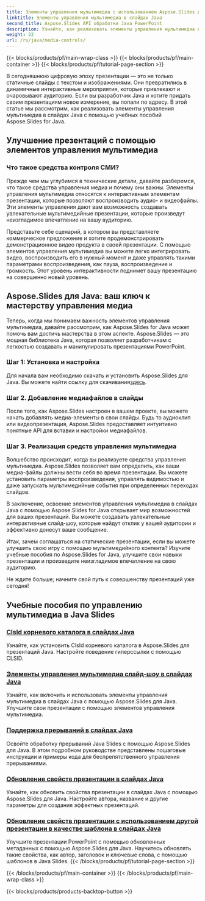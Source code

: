 ```yaml
---
title: Элементы управления мультимедиа с использованием Aspose.Slides для Java
linktitle: Элементы управления мультимедиа в слайдах Java
second_title: Aspose.Slides API обработки Java PowerPoint
description: Узнайте, как реализовать элементы управления мультимедиа в слайдах Java, используя учебные пособия Aspose.Slides для Java. Усовершенствуйте свои презентации с помощью аудио и видео.
weight: 22
url: /ru/java/media-controls/
---
```


{{< blocks/products/pf/main-wrap-class >}}
{{< blocks/products/pf/main-container >}}
{{< blocks/products/pf/tutorial-page-section >}}


В сегодняшнюю цифровую эпоху презентации — это не только статичные слайды с текстом и изображениями. Они превратились в динамичные интерактивные мероприятия, которые привлекают и очаровывают аудиторию. Если вы разработчик Java и хотите придать своим презентациям новое измерение, вы попали по адресу. В этой статье мы рассмотрим, как реализовать элементы управления мультимедиа в слайдах Java с помощью учебных пособий Aspose.Slides for Java.

## Улучшение презентаций с помощью элементов управления мультимедиа

### Что такое средства контроля СМИ?

Прежде чем мы углубимся в технические детали, давайте разберемся, что такое средства управления медиа и почему они важны. Элементы управления мультимедиа относятся к интерактивным элементам презентации, которые позволяют воспроизводить аудио- и видеофайлы. Эти элементы управления дают вам возможность создавать увлекательные мультимедийные презентации, которые произведут неизгладимое впечатление на вашу аудиторию.

Представьте себе сценарий, в котором вы представляете коммерческое предложение и хотите продемонстрировать демонстрационное видео продукта в своей презентации. С помощью элементов управления мультимедиа вы можете легко интегрировать видео, воспроизводить его в нужный момент и даже управлять такими параметрами воспроизведения, как пауза, воспроизведение и громкость. Этот уровень интерактивности поднимет вашу презентацию на совершенно новый уровень.

## Aspose.Slides для Java: ваш ключ к мастерству управления медиа

Теперь, когда мы понимаем важность элементов управления мультимедиа, давайте рассмотрим, как Aspose.Slides for Java может помочь вам достичь мастерства в этом аспекте. Aspose.Slides — это мощная библиотека Java, которая позволяет разработчикам с легкостью создавать и манипулировать презентациями PowerPoint.

### Шаг 1: Установка и настройка

 Для начала вам необходимо скачать и установить Aspose.Slides для Java. Вы можете найти ссылку для скачивания[здесь](https://releases.aspose.com/slides/java/).

### Шаг 2. Добавление медиафайлов в слайды

После того, как Aspose.Slides настроен в вашем проекте, вы можете начать добавлять медиа-элементы в свои слайды. Будь то аудиоклип или видеопрезентация, Aspose.Slides предоставляет интуитивно понятные API для вставки и настройки медиафайлов.

### Шаг 3. Реализация средств управления мультимедиа

Волшебство происходит, когда вы реализуете средства управления мультимедиа. Aspose.Slides позволяет вам определить, как ваши медиа-файлы должны вести себя во время презентации. Вы можете установить параметры воспроизведения, управлять видимостью и даже запускать мультимедийные события при определенных переходах слайдов.

В заключение, освоение элементов управления мультимедиа в слайдах Java с помощью Aspose.Slides for Java открывает мир возможностей для ваших презентаций. Вы можете создавать увлекательные интерактивные слайд-шоу, которые найдут отклик у вашей аудитории и эффективно донесут ваше сообщение.

Итак, зачем соглашаться на статические презентации, если вы можете улучшить свою игру с помощью мультимедийного контента? Изучите учебные пособия по Aspose.Slides for Java, улучшите свои навыки презентации и произведите неизгладимое впечатление на свою аудиторию.

Не ждите больше; начните свой путь к совершенству презентаций уже сегодня!

## Учебные пособия по управлению мультимедиа в Java Slides
### [ClsId корневого каталога в слайдах Java](./root-directory-clsid-in-java-slides/)
Узнайте, как установить ClsId корневого каталога в Aspose.Slides для презентаций Java. Настройте поведение гиперссылки с помощью CLSID.
### [Элементы управления мультимедиа слайд-шоу в слайдах Java](./slide-show-media-controls-in-java-slides/)
Узнайте, как включить и использовать элементы управления мультимедиа в слайдах Java с помощью Aspose.Slides для Java. Улучшите свои презентации с помощью элементов управления мультимедиа.
### [Поддержка прерываний в слайдах Java](./support-for-interrupt-in-java-slides/)
Освойте обработку прерываний Java Slides с помощью Aspose.Slides для Java. В этом подробном руководстве представлены пошаговые инструкции и примеры кода для беспрепятственного управления прерываниями.
### [Обновление свойств презентации в слайдах Java](./update-presentation-properties-in-java-slides/)
Узнайте, как обновить свойства презентации в слайдах Java с помощью Aspose.Slides для Java. Настройте автора, название и другие параметры для создания эффектных презентаций.
### [Обновление свойств презентации с использованием другой презентации в качестве шаблона в слайдах Java](./update-presentation-properties-using-another-presentation-as-a-template-in-java-slides/)
Улучшите презентации PowerPoint с помощью обновленных метаданных с помощью Aspose.Slides для Java. Научитесь обновлять такие свойства, как автор, заголовок и ключевые слова, с помощью шаблонов в Java Slides.
{{< /blocks/products/pf/tutorial-page-section >}}

{{< /blocks/products/pf/main-container >}}
{{< /blocks/products/pf/main-wrap-class >}}

{{< blocks/products/products-backtop-button >}}

